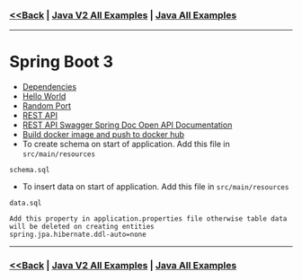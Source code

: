 ### [<<Back](../README.md) | [Java V2 All Examples](https://github.com/avinashbabudonthu/java/blob/master/java-v2/README.md) | [Java All Examples](https://github.com/avinashbabudonthu/java/blob/master/README.md)
------
# Spring Boot 3
* [Dependencies](files/dependencies.md)
* [Hello World](hello-world)
* [Random Port](random-port)
* [REST API](rest-api)
* [REST API Swagger Spring Doc Open API Documentation](rest-api/#Swagger-Spring-Doc-Open-API-Documentation)
* [Build docker image and push to docker hub](rest-api/#Build-docker-image-and-push-to-docker-hub)
* To create schema on start of application. Add this file in `src/main/resources`
```
schema.sql
```
* To insert data on start of application. Add this file in `src/main/resources`
```
data.sql

Add this property in application.properties file otherwise table data will be deleted on creating entities
spring.jpa.hibernate.ddl-auto=none
```
------
### [<<Back](../README.md) | [Java V2 All Examples](https://github.com/avinashbabudonthu/java/blob/master/java-v2/README.md) | [Java All Examples](https://github.com/avinashbabudonthu/java/blob/master/README.md)